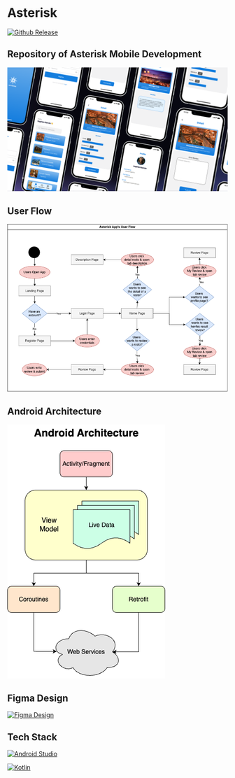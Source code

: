 # Asterisk
[![Github Release](https://github.com/C241-PS383/asterisk-android/blob/main/.github/workflows/release.yml/badge.svg?branch=main)](https://github.com/C241-PS383/asterisk-android/releases)

## Repository of Asterisk Mobile Development
![AsteriskDesign](https://github.com/C241-PS383/asterisk-android/blob/main/assets/asterisk_design.png)

## User Flow
![AsteriskUserFlow](https://github.com/C241-PS383/asterisk-android/blob/main/assets/user_flow.png)

## Android Architecture
![AsteriskAndroidArchitecture](https://github.com/C241-PS383/asterisk-android/blob/main/assets/android_architecture.png)

## Figma Design
<p>
    <a href="https://www.figma.com/proto/o7y8DTBUnW0EyDPdvch7x4/Capstone%3A-Asterisk?node-id=610-2994&t=j6dmF6cNbH8sm1UX-1"><img alt="Figma Design" src="https://img.shields.io/badge/figma-%23F24E1E?style=for-the-badge&logo=figma&logoColor=white"></a>
</p>

## Tech Stack
<p>
    <a href="#"><img alt="Android Studio" src="https://img.shields.io/badge/Android_Studio-3DDC84?style=for-the-badge&logo=android-studio&logoColor=white"></a>
</p>

<p>
    <a href="#"><img alt="Kotlin" src="https://img.shields.io/badge/Kotlin-0095D5?&style=for-the-badge&logo=kotlin&logoColor=white"></a>
</p>
